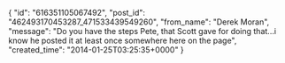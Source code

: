  {
   "id": "616351105067492",
   "post_id": "462493170453287_471533439549260",
   "from_name": "Derek Moran",
   "message": "Do you have the steps Pete, that Scott gave for doing that...i know he posted it at least once somewhere here on the page",
   "created_time": "2014-01-25T03:25:35+0000"
 }
